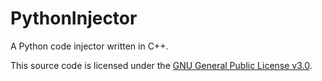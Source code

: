 # PythonInjector

A Python code injector written in C++.

This source code is licensed under the [GNU General Public License v3.0](LICENSE).
